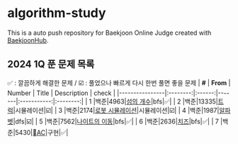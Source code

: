 # algorithm-study
This is a auto push repository for Baekjoon Online Judge created with [BaekjoonHub](https://github.com/BaekjoonHub/BaekjoonHub).


## 2024 1Q 푼 문제 목록
✅ : 깔끔하게 해결한 문제 / ☑️ : 풀었으나 빠르게 다시 한번 풀면 좋을 문제 
| **#**       | **From** | Number | Title | Description | check |
|----------------|:--------:|:------:|-------|:-----------:|:--------:|
| 1 |백준|4963|[섬의 개수]()|bfs|✅|
| 2 |백준|13335|[트럭](https://www.acmicpc.net/problem/13335)|시뮬레이션|☑️|
| 3 |백준|2174|[로봇 시뮬레이션](https://www.acmicpc.net/problem/2174)|시뮬레이션|☑️|
| 4 |백준|1987|[알파벳](https://www.acmicpc.net/problem/2174](https://www.acmicpc.net/problem/1987)https://www.acmicpc.net/problem/1987)|dfs|☑️|
| 5 |백준|7562|[나이트의 이동](https://www.acmicpc.net/problem/7562)|bfs|✅|
| 6 |백준|2636|[치즈](https://www.acmicpc.net/problem/2636)|bfs|✅|
| 7 |백준|5430|[AC](https://www.acmicpc.net/problem/5430)|구현|✅|
